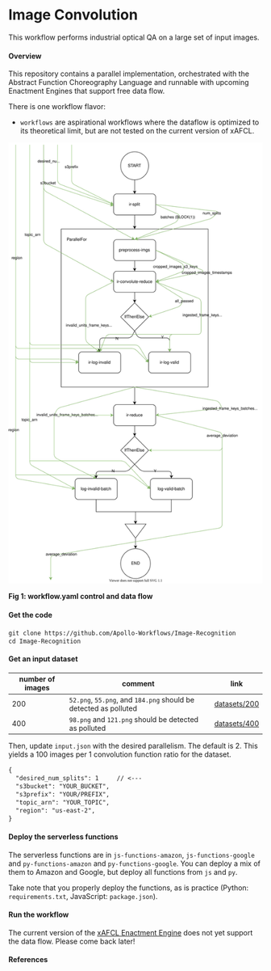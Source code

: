 # Image Convolution

This workflow performs industrial optical QA on a large set of input images.

#### Overview

This repository contains a parallel implementation, orchestrated with the Abstract Function Choreography Language and runnable with upcoming Enactment Engines that support free data flow.

There is one workflow flavor:
* `workflows` are aspirational workflows where the dataflow is optimized to its theoretical limit, but are not tested on the current version of xAFCL.

![workflow-slim diagram](./diagrams/workflow.svg)

**Fig 1: workflow.yaml control and data flow**



#### Get the code

```
git clone https://github.com/Apollo-Workflows/Image-Recognition
cd Image-Recognition
```

#### Get an input dataset

number of images | comment | link 
----|---- | -----
200 | `52.png`, `55.png`, and `184.png` should be detected as polluted |  [datasets/200](https://github.com/Apollo-Workflows/Image-Recognition/tree/master/datasets/200)
400 | `98.png` and `121.png` should be detected as polluted |  [datasets/400](https://github.com/Apollo-Workflows/Image-Recognition/tree/master/datasets/400)


Then, update `input.json` with the desired parallelism. The default is 2. This yields a 100 images per 1 convolution function ratio for the dataset.


```
{
  "desired_num_splits": 1     // <---
  "s3bucket": "YOUR_BUCKET",
  "s3prefix": "YOUR/PREFIX",
  "topic_arn": "YOUR_TOPIC",
  "region": "us-east-2",
}
```

#### Deploy the serverless functions

The serverless functions are in `js-functions-amazon`, `js-functions-google` and `py-functions-amazon` and `py-functions-google`. You can deploy a mix of them to Amazon and Google, but deploy all functions from `js` and `py`.

Take note that you properly deploy the functions, as is practice (Python: `requirements.txt`, JavaScript: `package.json`).

#### Run the workflow

The current version of the [xAFCL Enactment Engine](https://github.com/sashkoristov/enactmentengine) does not yet support the data flow. Please come back later!


<!--
Open `workflow.yaml`, and update the `resource` fields to the ARNs of your deployed Lambdas. You can find the URIs in your AWS Lambda Console or in your Google Cloud Console.

```yaml
 ...
 properties:
    - name: "resource"
      value: "arn:aws:lambda:XXXXXXXXXXXXXXXXXXXXXX:sentim-inference"
 ...
```

Then, you can run the workflow:

```
$ java -jar YOUR_PATH_TO_xAFCL.jar ./workflow.yaml ./input.json
```

-->

#### References
